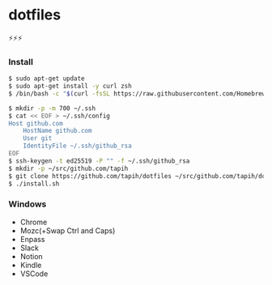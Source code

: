 # dotfiles

⚡⚡⚡

### Install

```sh
$ sudo apt-get update
$ sudo apt-get install -y curl zsh
$ /bin/bash -c "$(curl -fsSL https://raw.githubusercontent.com/Homebrew/install/master/install.sh)"

$ mkdir -p -m 700 ~/.ssh
$ cat << EOF > ~/.ssh/config
Host github.com
    HostName github.com
    User git
    IdentityFile ~/.ssh/github_rsa
EOF
$ ssh-keygen -t ed25519 -P "" -f ~/.ssh/github_rsa
$ mkdir -p ~/src/github.com/tapih
$ git clone https://github.com/tapih/dotfiles ~/src/github.com/tapih/dotfiles
$ ./install.sh
```

### Windows
- Chrome
- Mozc(+Swap Ctrl and Caps)
- Enpass
- Slack
- Notion
- Kindle
- VSCode


